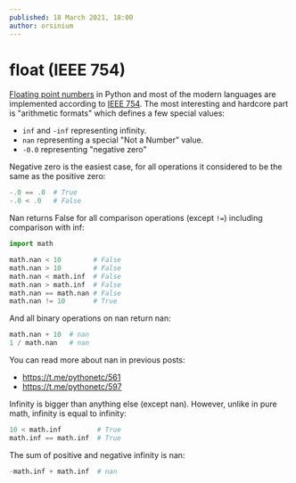 ```yaml
---
published: 18 March 2021, 18:00
author: orsinium
---
```


# float (IEEE 754)

[Floating point numbers](https://en.wikipedia.org/wiki/Floating-point_arithmetic) in Python and most of the modern languages are implemented according to [IEEE 754](https://en.wikipedia.org/wiki/IEEE_754). The most interesting and hardcore part is "arithmetic formats" which defines a few special values:

+ `inf` and `-inf` representing infinity.
+ `nan` representing a special "Not a Number" value.
+ `-0.0` representing "negative zero"

Negative zero is the easiest case, for all operations it considered to be the same as the positive zero:

```python
-.0 == .0  # True
-.0 < .0   # False
```

Nan returns False for all comparison operations (except `!=`) including comparison with inf:

```python
import math

math.nan < 10        # False
math.nan > 10        # False
math.nan < math.inf  # False
math.nan > math.inf  # False
math.nan == math.nan # False
math.nan != 10       # True
```

And all binary operations on nan return nan:

```python
math.nan + 10  # nan
1 / math.nan   # nan
```

You can read more about nan in previous posts:

+ <https://t.me/pythonetc/561>
+ <https://t.me/pythonetc/597>

Infinity is bigger than anything else (except nan). However, unlike in pure math, infinity is equal to infinity:

```python
10 < math.inf         # True
math.inf == math.inf  # True
```

The sum of positive and negative infinity is nan:

```python
-math.inf + math.inf  # nan
```
